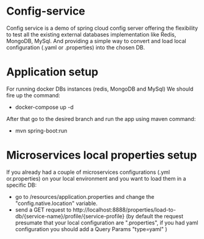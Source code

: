 # Config-service
Config service is a demo of spring cloud config server offering the flexibility to test all the existing external databases implementation like Redis, MongoDB, MySql. 
And providing a simple way to convert and load local configuration (.yaml or .properties) into the chosen DB. 

# Application setup
For running docker DBs instances (redis, MongoDB and MySql) We should fire up the command:
- docker-compose up -d

After that go to the desired branch and run the app using maven command:
- mvn spring-boot:run

# Microservices local properties setup
If you already had a couple of microservices configurations (.yml or.properties) on your local environment and you want to load them in a specific DB:
- go to /resources/application.properties and change the "config.native.location" variable. 
- send a GET request to http://localhost:8888/properties/load-to-db/{service-name}/profile/{service-profile}
(by default the request presumate that your local configuration are ".properties", 
 if you had yaml configuration you should add a Query Params "type=yaml" )
